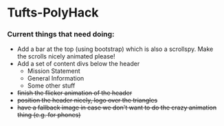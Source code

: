 # Tufts-PolyHack

### Current things that need doing:
- Add a bar at the top (using bootstrap) which is also a scrollspy. Make the scrolls nicely animated please!
- Add a set of content divs below the header
    * Mission Statement
    * General Information
    * Some other stuff
- <s>finish the flicker animation of the header</s>
- <s>position the header nicely, logo over the triangles</s>
- <s>have a fallback image in case we don't want to do the crazy animation thing (e.g. for phones)</s>
